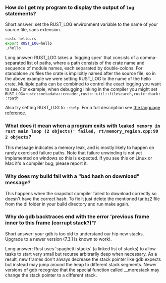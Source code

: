 ### How do I get my program to display the output of `log` statements?

Short answer: set the RUST_LOG environment variable to the name of your source file, sans extension.

```sh
rustc hello.rs
export RUST_LOG=hello
./hello
```

Long answer: RUST_LOG takes a 'logging spec' that consists of a comma-separated list of paths, where a path consists of the crate name and sequence of module names, each separated by double-colons. For standalone .rs files the crate is implicitly named after the source file, so in the above example we were setting RUST_LOG to the name of the hello crate. Multiple paths can be combined to control the exact logging you want to see. For example, when debugging linking in the compiler you might set `RUST_LOG=rustc::metadata::creader,rustc::util::filesearch,rustc::back::rpath`

Also try setting RUST_LOG to `::help`. For a full description see [the language reference][1].

[1]:http://doc.rust-lang.org/doc/rust.html#logging-system

### What does it mean when a program exits with `leaked memory in rust main loop (2 objects)' failed, rt/memory_region.cpp:99 2 objects`?

This message indicates a memory leak, and is mostly likely to happen on rarely exercised failure paths. Note that failure unwinding is not yet implemented on windows so this is expected. If you see this on Linux or Mac it's a compiler bug; please report it.

### Why does my build fail with a "bad hash on download" message?

This happens when the snapshot compiler failed to download correctly so doesn't have the correct hash. To fix it just delete the mentioned tar.bz2 file from the dl folder in your build directory and run make again.

### Why do gdb backtraces end with the error 'previous frame inner to this frame (corrupt stack?)'?

Short answer: your gdb is too old to understand our hip new stacks. Upgrade to a newer version (7.3.1 is known to work).

Long answer: Rust uses 'spaghetti stacks' (a linked list of stacks) to allow tasks to start very small but recurse arbitrarily deep when necessary. As a result, new frames don't always decrease the stack pointer like gdb expects but instead may jump around the heap to different stack segments. Newer versions of gdb recognize that the special function called __morestack may change the stack pointer to a different stack.
